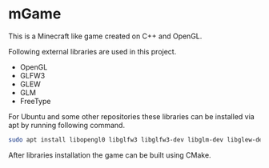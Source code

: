 # mGame

This is a Minecraft like game created on C++ and OpenGL.

Following external libraries are used in this project.

* OpenGL
* GLFW3
* GLEW
* GLM
* FreeType

For Ubuntu and some other repositories these libraries can be installed via apt by running following command.

```bash
sudo apt install libopengl0 libglfw3 libglfw3-dev libglm-dev libglew-dev libfreetype6 libfreetype6-dev
```

After libraries installation the game can be built using CMake.
